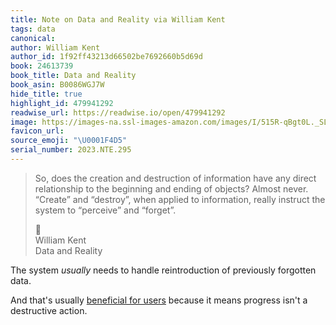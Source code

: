 ```yaml
---
title: Note on Data and Reality via William Kent
tags: data
canonical:
author: William Kent
author_id: 1f92ff43213d66502be7692660b5d69d
book: 24613739
book_title: Data and Reality
book_asin: B0086WGJ7W
hide_title: true
highlight_id: 479941292
readwise_url: https://readwise.io/open/479941292
image: https://images-na.ssl-images-amazon.com/images/I/515R-qBgt0L._SL200_.jpg
favicon_url:
source_emoji: "\U0001F4D5"
serial_number: 2023.NTE.295
---
```

> So, does the creation and destruction of information have any direct relationship to the beginning and ending of objects? Almost never. “Create” and “destroy”, when applied to information, really instruct the system to “perceive” and “forget”.
> <div class="quoteback-footer"><div class="quoteback-avatar"><span class="mini-emoji"> 📕</span></div><div class="quoteback-metadata"><div class="metadata-inner"><span style="display:none">FROM:</span><div aria-label="William Kent" class="quoteback-author"> William Kent</div><div aria-label="Data and Reality" class="quoteback-title"> Data and Reality</div></div></div></div>

The system *usually* needs to handle reintroduction of previously forgotten data.

And that's usually [beneficial for users](https://www.joshbeckman.org/notes/662101293) because it means progress isn't a destructive action.